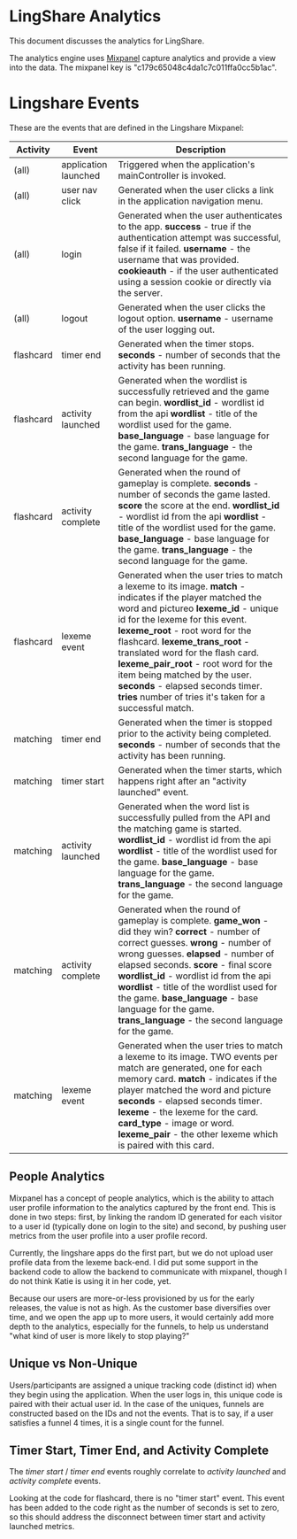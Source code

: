 LingShare Analytics
===================

This document discusses the analytics for LingShare.


The analytics engine uses [Mixpanel](http://www.mixpanel.com) capture analytics and provide a view into the data. The mixpanel key is "c179c65048c4da1c7c011ffa0cc5b1ac".


Lingshare Events
================

These are the events that are defined in the Lingshare Mixpanel:

| Activity      | Event             | Description |
| ------------- | ----------------- | --------- |
| (all)         | application launched | Triggered when the application's mainController is invoked. |
| (all)         | user nav click    | Generated when the user clicks a link in the application navigation menu.
| (all)         | login             | Generated when the user authenticates to the app. **success** - true if the authentication attempt was successful, false if it failed. **username** - the username that was provided.  **cookieauth** - if the user authenticated using a session cookie or directly via the server.
| (all)         | logout            | Generated when the user clicks the logout option. **username** - username of the user logging out.
| flashcard     |  timer end        | Generated when the timer stops. **seconds** - number of seconds that the activity has been running.
| flashcard     | activity launched | Generated when the wordlist is successfully retrieved and the game can begin. **wordlist_id** - wordlist id from the api **wordlist** - title of the wordlist used for the game. **base_language** - base language for the game. **trans_language** - the second language for the game.
| flashcard     | activity complete | Generated when the round of gameplay is complete. **seconds** - number of seconds the game lasted. **score** the score at the end. **wordlist_id** - wordlist id from the api **wordlist** - title of the wordlist used for the game. **base_language** - base language for the game. **trans_language** - the second language for the game.
| flashcard     | lexeme event      | Generated when the user tries to match a lexeme to its image. **match** - indicates if the player matched the word and pictureo **lexeme_id** - unique id for the lexeme for this event. **lexeme_root** - root word for the flashcard. **lexeme_trans_root** - translated word for the flash card. **lexeme_pair_root** - root word for the item being matched by the user. **seconds** - elapsed seconds timer. **tries** number of tries it's taken for a successful match.
| matching      |  timer end        | Generated when the timer is stopped prior to the activity being completed. **seconds** - number of seconds that the activity has been running.
| matching      |  timer start      | Generated when the timer starts, which happens right after an "activity launched" event.
| matching      | activity launched | Generated when the word list is successfully pulled from the API and the matching game is started. **wordlist_id** - wordlist id from the api **wordlist** - title of the wordlist used for the game. **base_language** - base language for the game. **trans_language** - the second language for the game.
| matching      | activity complete | Generated when the round of gameplay is complete. **game_won** - did they win? **correct** - number of correct guesses. **wrong** - number of wrong guesses. **elapsed** - number of elapsed seconds. **score** - final score **wordlist_id** - wordlist id from the api **wordlist** - title of the wordlist used for the game. **base_language** - base language for the game. **trans_language** - the second language for the game.
| matching      | lexeme event      | Generated when the user tries to match a lexeme to its image. TWO events per match are generated, one for each memory card. **match** - indicates if the player matched the word and picture  **seconds** - elapsed seconds timer. **lexeme** - the lexeme for the card. **card_type** - image or word. **lexeme_pair** - the other lexeme which is paired with this card.


People Analytics
----------------

Mixpanel has a concept of people analytics, which is the ability to attach user profile information to the analytics captured by the front end. This is done in two steps: first, by linking the random ID generated for each visitor to a user id (typically done on login to the site) and second, by pushing user metrics from the user profile into a user profile record.

Currently, the lingshare apps do the first part, but we do not upload user profile data from the lexeme back-end. I did put some support in the backend code to allow the backend to communicate with mixpanel, though I do not think Katie is using it in her code, yet.

Because our users are more-or-less provisioned by us for the early releases, the value is not as high. As the customer base diversifies over time, and we open the app up to more users, it would certainly add more depth to the analytics, especially for the funnels, to help us understand "what kind of user is more likely to stop playing?"


Unique vs Non-Unique
--------------------

Users/participants are assigned a unique tracking code (distinct id) when they begin using the application. When the user logs in, this unique code is paired with their actual user id. In the case of the uniques, funnels are constructed based on the IDs and not the events. That is to say, if a user satisfies a funnel 4 times, it is a single count for the funnel.


Timer Start, Timer End, and Activity Complete
---------------------------------------------

The *timer start* / *timer end* events roughly correlate to *activity launched* and *activity complete* events.

Looking at the code for flashcard, there is no "timer start" event. This event has been added to the code right as the number of seconds is set to zero, so this should address the disconnect between timer start and activity launched metrics.


